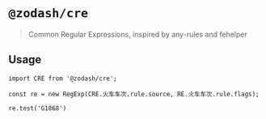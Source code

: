 # `@zodash/cre`

> Common Regular Expressions, inspired by any-rules and fehelper

## Usage

```
import CRE from '@zodash/cre';

const re = new RegExp(CRE.火车车次.rule.source, RE.火车车次.rule.flags);

re.test('G1868')
```
